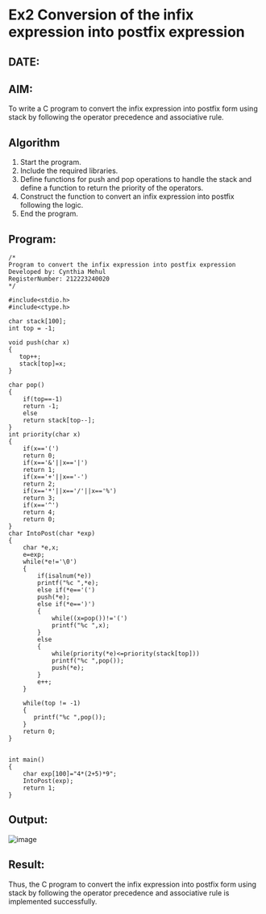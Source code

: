 # Ex2 Conversion of the infix expression into postfix expression
## DATE:
## AIM:
To write a C program to convert the infix expression into postfix form using stack by following the operator precedence and associative rule.

## Algorithm
1. Start the program.
2. Include the required libraries.
3. Define functions for push and pop operations to handle the stack and define a function to return the priority of the operators.
4. Construct the function to convert an infix expression into postfix following the logic. 
5. End the program.

## Program:
```
/*
Program to convert the infix expression into postfix expression
Developed by: Cynthia Mehul
RegisterNumber: 212223240020
*/

#include<stdio.h>
#include<ctype.h>

char stack[100];
int top = -1;

void push(char x)
{
   top++;
   stack[top]=x;
}

char pop()
{
    if(top==-1)
    return -1;
    else
    return stack[top--];
}
int priority(char x)
{
    if(x=='(')
    return 0;
    if(x=='&'||x=='|')
    return 1;
    if(x=='+'||x=='-')
    return 2;
    if(x=='*'||x=='/'||x=='%')
    return 3;
    if(x=='^')
    return 4;
    return 0;
}
char IntoPost(char *exp)
{
    char *e,x;
    e=exp;
    while(*e!='\0')
    {
        if(isalnum(*e))
        printf("%c ",*e);
        else if(*e=='(')
        push(*e);
        else if(*e==')')
        {
            while((x=pop())!='(')
            printf("%c ",x);
        }
        else
        {
            while(priority(*e)<=priority(stack[top]))
            printf("%c ",pop());
            push(*e);
        }
        e++;
    }
    
    while(top != -1)
    {
       printf("%c ",pop());
    }
    return 0;
}


int main()
{
    char exp[100]="4*(2+5)*9";
    IntoPost(exp);
    return 1;
}

```

## Output:

![image](https://github.com/user-attachments/assets/35572033-dc59-462a-bdb6-9f4eb1513e71)

## Result:
Thus, the C program to convert the infix expression into postfix form using stack by following the operator precedence and associative rule is implemented successfully.

